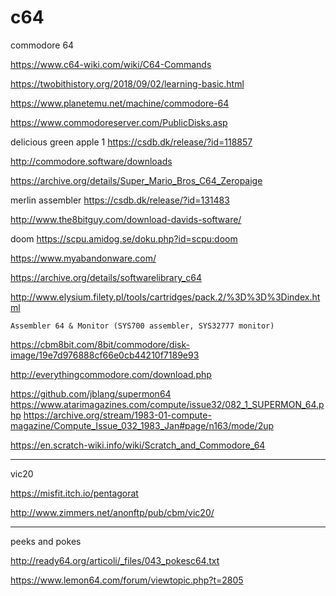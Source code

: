 # c64

commodore 64

https://www.c64-wiki.com/wiki/C64-Commands

https://twobithistory.org/2018/09/02/learning-basic.html

https://www.planetemu.net/machine/commodore-64

https://www.commodoreserver.com/PublicDisks.asp

delicious green apple 1
https://csdb.dk/release/?id=118857

http://commodore.software/downloads

https://archive.org/details/Super_Mario_Bros_C64_Zeropaige

merlin assembler
https://csdb.dk/release/?id=131483

http://www.the8bitguy.com/download-davids-software/

doom
https://scpu.amidog.se/doku.php?id=scpu:doom

https://www.myabandonware.com/

https://archive.org/details/softwarelibrary_c64

http://www.elysium.filety.pl/tools/cartridges/pack.2/%3D%3D%3Dindex.html

    Assembler 64 & Monitor (SYS700 assembler, SYS32777 monitor)

https://cbm8bit.com/8bit/commodore/disk-image/19e7d976888cf66e0cb44210f7189e93

http://everythingcommodore.com/download.php


https://github.com/jblang/supermon64
https://www.atarimagazines.com/compute/issue32/082_1_SUPERMON_64.php
https://archive.org/stream/1983-01-compute-magazine/Compute_Issue_032_1983_Jan#page/n163/mode/2up


https://en.scratch-wiki.info/wiki/Scratch_and_Commodore_64


------

vic20

https://misfit.itch.io/pentagorat

http://www.zimmers.net/anonftp/pub/cbm/vic20/


---

peeks and pokes

http://ready64.org/articoli/_files/043_pokesc64.txt

https://www.lemon64.com/forum/viewtopic.php?t=2805